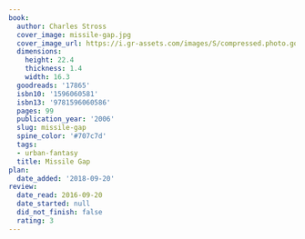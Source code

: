 ```yaml
---
book:
  author: Charles Stross
  cover_image: missile-gap.jpg
  cover_image_url: https://i.gr-assets.com/images/S/compressed.photo.goodreads.com/books/1386920544l/17865.jpg
  dimensions:
    height: 22.4
    thickness: 1.4
    width: 16.3
  goodreads: '17865'
  isbn10: '1596060581'
  isbn13: '9781596060586'
  pages: 99
  publication_year: '2006'
  slug: missile-gap
  spine_color: '#707c7d'
  tags:
  - urban-fantasy
  title: Missile Gap
plan:
  date_added: '2018-09-20'
review:
  date_read: 2016-09-20
  date_started: null
  did_not_finish: false
  rating: 3
---
```

